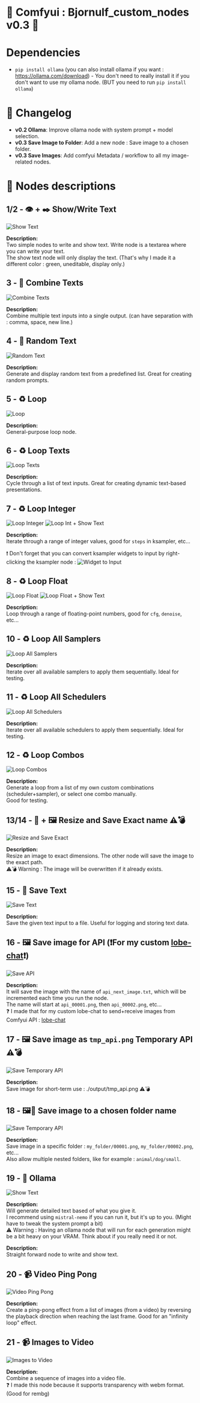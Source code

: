 # 🔗 Comfyui : Bjornulf_custom_nodes v0.3 🔗

# Dependencies

- `pip install ollama` (you can also install ollama if you want :  https://ollama.com/download) - You don't need to really install it if you don't want to use my ollama node. (BUT you need to run `pip install ollama`)

# 📝 Changelog

- **v0.2 Ollama**: Improve ollama node with system prompt + model selection.
- **v0.3 Save Image to Folder**: Add a new node : Save image to a chosen folder.
- **v0.3 Save Images**: Add comfyui Metadata / workflow to all my image-related nodes.

# 📝 Nodes descriptions

## 1/2 - 👁 + ✒ Show/Write Text 
![Show Text](screenshots/write+show_text.png)

**Description:**  
Two simple nodes to write and show text.
Write node is a textarea where you can write your text.  
The show text node will only display the text. (That's why I made it a different color : green, uneditable, display only.)

## 3 - 🔗 Combine Texts
![Combine Texts](screenshots/combine_texts.png)

**Description:**  
Combine multiple text inputs into a single output. (can have separation with : comma, space, new line.)

## 4 - 🎲 Random Text
![Random Text](screenshots/random_text.png)

**Description:**  
Generate and display random text from a predefined list. Great for creating random prompts.

## 5 - ♻ Loop
![Loop](screenshots/loop.png)

**Description:**  
General-purpose loop node.

## 6 - ♻ Loop Texts
![Loop Texts](screenshots/loop_texts.png)

**Description:**  
Cycle through a list of text inputs. Great for creating dynamic text-based presentations.

## 7 - ♻ Loop Integer
![Loop Integer](screenshots/loop_integer.png)
![Loop Int + Show Text](screenshots/loop_int+show_text.png)

**Description:**  
Iterate through a range of integer values, good for `steps` in ksampler, etc...

❗ Don't forget that you can convert ksampler widgets to input by right-clicking the ksampler node :
![Widget to Input](screenshots/widget-to-input.png)

## 8 - ♻ Loop Float
![Loop Float](screenshots/loop_float.png)
![Loop Float + Show Text](screenshots/loop_float+show_text.png)

**Description:**  
Loop through a range of floating-point numbers, good for `cfg`, `denoise`, etc...

## 10 - ♻ Loop All Samplers
![Loop All Samplers](screenshots/loop_all_samplers.png)

**Description:**  
Iterate over all available samplers to apply them sequentially. Ideal for testing.

## 11 - ♻ Loop All Schedulers
![Loop All Schedulers](screenshots/loop_all_schedulers.png)

**Description:**  
Iterate over all available schedulers to apply them sequentially. Ideal for testing.

## 12 - ♻ Loop Combos
![Loop Combos](screenshots/loop_combos.png)

**Description:**  
Generate a loop from a list of my own custom combinations (scheduler+sampler), or select one combo manually.  
Good for testing.

## 13/14 - 📏 + 🖼 Resize and Save Exact name ⚠️💣
![Resize and Save Exact](screenshots/resize_save_exact.png)

**Description:**  
Resize an image to exact dimensions. The other node will save the image to the exact path.  
⚠️💣 Warning : The image will be overwritten if it already exists.

## 15 - 💾 Save Text
![Save Text](screenshots/save_text.png)

**Description:**  
Save the given text input to a file. Useful for logging and storing text data.

## 16 - 🖼 Save image for API (❗For my custom [lobe-chat](https://github.com/justUmen/lobe-chat)❗)
![Save API](screenshots/save_api.png)

**Description:**  
It will save the image with the name of `api_next_image.txt`, which will be incremented each time you run the node.  
The name will start at `api_00001.png`, then `api_00002.png`, etc...  
❓ I made that for my custom lobe-chat to send+receive images from Comfyui API : [lobe-chat](https://github.com/justUmen/lobe-chat)

## 17 - 🖼 Save image as `tmp_api.png` Temporary API ⚠️💣
![Save Temporary API](screenshots/save_tmp_api.png)

**Description:**  
Save image for short-term use : ./output/tmp_api.png ⚠️💣


## 18 - 🖼📁 Save image to a chosen folder name
![Save Temporary API](screenshots/save_image_to_folder.png)

**Description:**  
Save image in a specific folder : `my_folder/00001.png`, `my_folder/00002.png`, etc...  
Also allow multiple nested folders, like for example : `animal/dog/small`.

## 19 - 🦙 Ollama
![Show Text](screenshots/ollama.png)

**Description:**  
Will generate detailed text based of what you give it.  
I recommend using `mistral-nemo` if you can run it, but it's up to you. (Might have to tweak the system prompt a bit)  
⚠️ Warning : Having an ollama node that will run for each generation might be a bit heavy on your VRAM. Think about if you really need it or not.

**Description:**  
Straight forward node to write and show text.

## 20 - 📹 Video Ping Pong
![Video Ping Pong](screenshots/video_pingpong.png)

**Description:**  
Create a ping-pong effect from a list of images (from a video) by reversing the playback direction when reaching the last frame. Good for an "infinity loop" effect.

## 21 - 📹 Images to Video
![Images to Video](screenshots/imgs2video.png)

**Description:**  
Combine a sequence of images into a video file.  
❓ I made this node because it supports transparency with webm format. (Good for rembg)